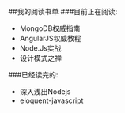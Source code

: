 ##我的阅读书单
###目前正在阅读:
  *  MongoDB权威指南
  *  AngularJS权威教程
  *  Node.Js实战
  *  设计模式之禅  

###已经读完的:
  *  深入浅出Nodejs
  *  eloquent-javascript
